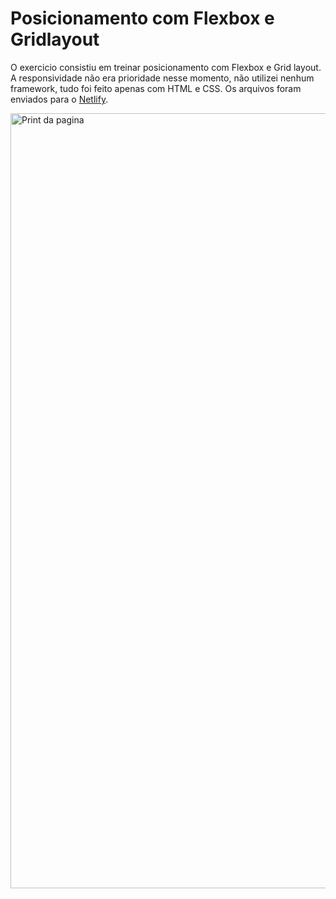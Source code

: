 <h1> Posicionamento com Flexbox e Gridlayout </h1>
<p> O exercicio consistiu em treinar posicionamento com Flexbox e Grid layout. A responsividade não era prioridade nesse momento, não utilizei nenhum framework, tudo foi feito apenas com HTML e CSS. Os arquivos foram enviados para o <a href= "https://flexboxegridlayout.netlify.app" target= "_blank">Netlify</a>. <br> </p>
<img width="1240" alt="Print da pagina" src="https://github.com/owilliangoncalves/front-end/assets/118922633/83a23fd7-22ea-4ca3-bb1a-0dca3189052e">
